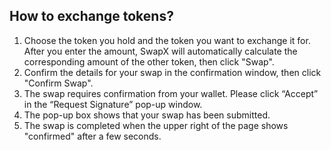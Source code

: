 ## How to exchange tokens?

1. Choose the token you hold and the token you want to exchange it for. After you enter the amount, SwapX will automatically calculate the corresponding amount of the other token, then click "Swap".
2. Confirm the details for your swap in the confirmation window, then click "Confirm Swap".
3. The swap requires confirmation from your wallet. Please click “Accept” in the “Request Signature” pop-up window.
4. The pop-up box shows that your swap has been submitted.
5. The swap is completed when the upper right of the page shows "confirmed" after a few seconds.